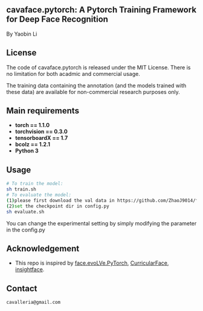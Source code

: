 ## cavaface.pytorch: A Pytorch Training Framework for Deep Face Recognition

By Yaobin Li


## License

The code of cavaface.pytorch is released under the MIT License. There is no limitation for both acadmic and commercial usage.

The training data containing the annotation (and the models trained with these data) are available for non-commercial research purposes only.


## Main requirements

  * **torch == 1.1.0**
  * **torchvision == 0.3.0**
  * **tensorboardX == 1.7**
  * **bcolz == 1.2.1**
  * **Python 3**
  
## Usage
```bash
# To train the model:
sh train.sh
# To evaluate the model:
(1)please first download the val data in https://github.com/ZhaoJ9014/face.evoLVe.PyTorch.
(2)set the checkpoint dir in config.py
sh evaluate.sh
```
You can change the experimental setting by simply modifying the parameter in the config.py


## Acknowledgement

* This repo is inspired by [face.evoLVe.PyTorch](https://github.com/ZhaoJ9014/face.evoLVe.PyTorch), [CurricularFace](https://github.com/HuangYG123/CurricularFace), [insightface](https://github.com/deepinsight/insightface).


## Contact

```
cavalleria@gmail.com
```


